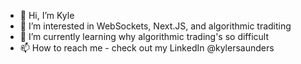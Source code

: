 - 👋 Hi, I’m Kyle
- 👀 I’m interested in WebSockets, Next.JS, and algorithmic traditing
- 🌱 I’m currently learning why algorithmic trading's so difficult 
- 📫 How to reach me - check out my LinkedIn @kylersaunders
